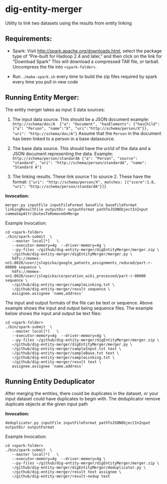 dig-entity-merger
==================

Utility to link two datasets using the results from entity linking


Requirements:
-------------
* Spark: Visit http://spark.apache.org/downloads.html, select the package type of “Pre-built for Hadoop 2.4 and later,” and then click on the link for “Download Spark” This will download a compressed TAR file, or tarball. Uncompress the file into ```<spark-folder>```.

* Run `./make-spark.sh` every time to build the zip files required by spark every time you pull in new code


Running Entity Merger:
---------------------
The entity merger takes as input 3 data sources:

1. The input data source. This should be a JSON document example: `http://schema/doc/A  {"a": "Document", "hasElements": {"hasChild": {"a": "Person", "name":"X", "uri":"http://schema/person/X"}}, "uri": "http://schema/doc/A"}`
   Assume that the `Person` in the document has been linked to a person in a base datasource.

2. The base data source. This should have the uri/id of the data and a JSON document representing the data. Example:
`http://schema/person/standardA {"a": "Person", "source": "standard", "uri": "http://schema/person/standardA", "name": "Standard A"}`

3. The linking results. These link source 1 to source 2. These have the format:
`{"uri": "http://schema/person/X", matches: [{"score":1.0, "uri": "http://schema/person/standardA"}]}`


<b>Invocation:</b>
```
merger.py inputFile inputFileFormat baseFile baseFileFormat linkingResultFile outputDir outputFormat pathToJSONObjectInInput commaSepAttributesToRemoveOnMerge
```

Example Invocation:
```
cd <spark-folder>
./bin/spark-submit  \
   --master local[*]   \
   --executor-memory=4g  --driver-memory=4g \
   --py-files ~/github/dig-entity-merger/digEntityMerger/merger.zip \
   ~/github/dig-entity-merger/digEntityMerger/merger.py \
   hdfs://memex-nn1:8020/user/jslepicka/google_patents_assignments_reduced/part-r-00000 sequence \
   hdfs://memex-nn1:8020/user/jslepicka/corporation_wiki_processed/part-r-00000 sequence \
   ~/github/dig-entity-merger/sampleLinking.txt \
   ~/github/dig-entity-merger/result sequence \
   assignee.assignee 'name,address'
```

The input and output formats of the file can be text or sequence. Above example shows the input and output being sequence files.
The example below shows the input and output be text files:

```
cd <spark-folder>
./bin/spark-submit  \
   --master local[*]   \
   --executor-memory=4g  --driver-memory=4g \
   --py-files ~/github/dig-entity-merger/digEntityMerger/merger.zip \
   ~/github/dig-entity-merger/digEntityMerger/merger.py \
   ~/github/dig-entity-merger/sampleInput.txt text \
   ~/github/dig-entity-merger/sampleBase.txt text \
   ~/github/dig-entity-merger/sampleLinking.txt \
   ~/github/dig-entity-merger/result text \
   assignee.assignee 'name,address'
```

Running Entity Deduplicator
--------------------------
After merging the entities, there could be duplicates in the dataset, or your input dataset could have duplicates to begin with.
The deduplicator remove duplicate objects at the given input path

<b>Invocation:</b>
```
deduplicator.py inputFile inputFileFormat pathToJSONObjectInInput outputDir outputFormat
```

Example Invocation:
```
cd <spark-folder>
./bin/spark-submit  \
   --master local[*]   \
   --executor-memory=4g  --driver-memory=4g \
   --py-files ~/github/dig-entity-merger/digEntityMerger/merger.zip \
   ~/github/dig-entity-merger/digEntityMerger/deduplicator.py \
   ~/github/dig-entity-merger/result text assignee \
   ~/github/dig-entity-merger/result-nodup text
```